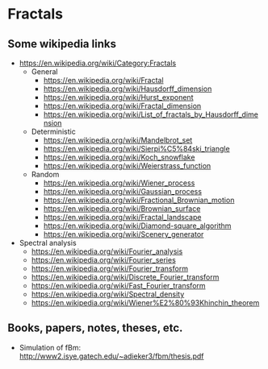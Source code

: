 # Fractals

## Some wikipedia links

* https://en.wikipedia.org/wiki/Category:Fractals
  * General
    * https://en.wikipedia.org/wiki/Fractal
    * https://en.wikipedia.org/wiki/Hausdorff_dimension
    * https://en.wikipedia.org/wiki/Hurst_exponent
    * https://en.wikipedia.org/wiki/Fractal_dimension
    * https://en.wikipedia.org/wiki/List_of_fractals_by_Hausdorff_dimension
  * Deterministic
	* https://en.wikipedia.org/wiki/Mandelbrot_set
	* https://en.wikipedia.org/wiki/Sierpi%C5%84ski_triangle
	* https://en.wikipedia.org/wiki/Koch_snowflake
	* https://en.wikipedia.org/wiki/Weierstrass_function
  * Random
    * https://en.wikipedia.org/wiki/Wiener_process
	* https://en.wikipedia.org/wiki/Gaussian_process
    * https://en.wikipedia.org/wiki/Fractional_Brownian_motion
    * https://en.wikipedia.org/wiki/Brownian_surface
    * https://en.wikipedia.org/wiki/Fractal_landscape
    * https://en.wikipedia.org/wiki/Diamond-square_algorithm
	* https://en.wikipedia.org/wiki/Scenery_generator
* Spectral analysis
	* https://en.wikipedia.org/wiki/Fourier_analysis
	* https://en.wikipedia.org/wiki/Fourier_series
	* https://en.wikipedia.org/wiki/Fourier_transform
	* https://en.wikipedia.org/wiki/Discrete_Fourier_transform
	* https://en.wikipedia.org/wiki/Fast_Fourier_transform
	* https://en.wikipedia.org/wiki/Spectral_density
	* https://en.wikipedia.org/wiki/Wiener%E2%80%93Khinchin_theorem

## Books, papers, notes, theses, etc.

* Simulation of fBm: http://www2.isye.gatech.edu/~adieker3/fbm/thesis.pdf

